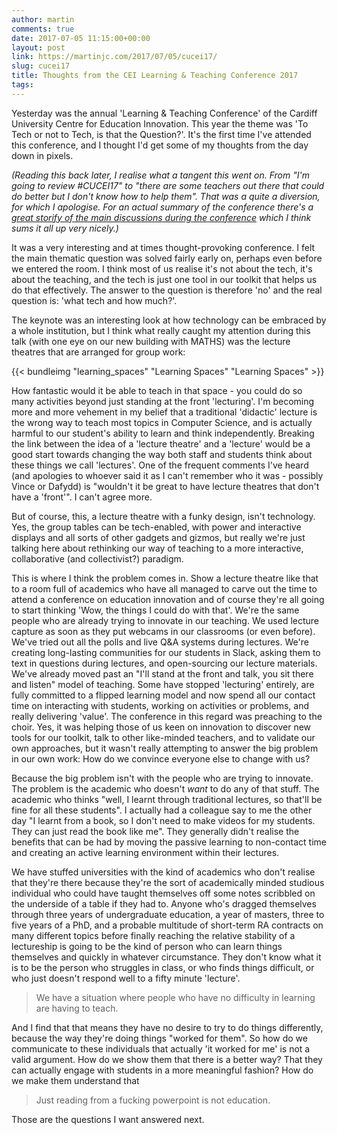 ```yaml
---
author: martin
comments: true
date: 2017-07-05 11:15:00+00:00
layout: post
link: https://martinjc.com/2017/07/05/cucei17/
slug: cucei17
title: Thoughts from the CEI Learning & Teaching Conference 2017
tags:
---
```


Yesterday was the annual 'Learning & Teaching Conference' of the Cardiff University Centre for Education Innovation. This year the theme was 'To Tech or not to Tech, is that the Question?'. It's the first time I've attended this conference, and I thought I'd get some of my thoughts from the day down in pixels.

*(Reading this back later, I realise what a tangent this went on. From "I'm going to review #CUCEI17" to "there are some teachers out there that could do better but I don't know how to help them". That was a quite a diversion, for which I apologise. For an actual summary of the conference there's a [great storify of the main discussions during the conference](https://storify.com/MKLewis/cucei17) which I think sums it all up very nicely.)*

It was a very interesting and at times thought-provoking conference. I felt the main thematic question was solved fairly early on, perhaps even before we entered the room. I think most of us realise it's not about the tech, it's about the teaching, and the tech is just one tool in our toolkit that helps us do that effectively. The answer to the question is therefore 'no' and the real question is: 'what tech and how much?'.

The keynote was an interesting look at how technology can be embraced by a whole institution, but I think what really caught my attention during this talk (with one eye on our new building with MATHS) was the lecture theatres that are arranged for group work:

{{< bundleimg "learning_spaces" "Learning Spaces" "Learning Spaces" >}}

How fantastic would it be able to teach in that space - you could do so many activities beyond just standing at the front 'lecturing'. I'm becoming more and more vehement in my belief that a traditional 'didactic' lecture is the wrong way to teach most topics in Computer Science, and is actually harmful to our student's ability to learn and think independently. Breaking the link between the idea of a 'lecture theatre' and a 'lecture' would be a good start towards changing the way both staff and students think about these things we call 'lectures'. One of the frequent comments I've heard (and apologies to whoever said it as I can't remember who it was - possibly Vince or Dafydd) is "wouldn't it be great to have lecture theatres that don't have a 'front'". I can't agree more.

But of course, this, a lecture theatre with a funky design, isn't technology. Yes, the group tables can be tech-enabled, with power and interactive displays and all sorts of other gadgets and gizmos, but really we're just talking here about rethinking our way of teaching to a more interactive, collaborative (and collectivist?) paradigm.

This is where I think the problem comes in. Show a lecture theatre like that to a room full of academics who have all managed to carve out the time to attend a conference on education innovation and of course they're all going to start thinking 'Wow, the things I could do with that'. We're the same people who are already trying to innovate in our teaching. We used lecture capture as soon as they put webcams in our classrooms (or even before). We've tried out all the polls and live Q&A systems during lectures. We're creating long-lasting communities for our students in Slack, asking them to text in questions during lectures, and open-sourcing our lecture materials. We've already moved past an "I'll stand at the front and talk, you sit there and listen" model of teaching. Some have stopped 'lecturing' entirely, are fully committed to a flipped learning model and now spend all our contact time on interacting with students, working on activities or problems, and really delivering 'value'. The conference in this regard was preaching to the choir. Yes, it was helping those of us keen on innovation to discover new tools for our toolkit, talk to other like-minded teachers, and to validate our own approaches, but it wasn't really attempting to answer the big problem in our own work: How do we convince everyone else to change with us?


Because the big problem isn't with the people who are trying to innovate. The problem is the academic who doesn't *want* to do any of that stuff. The academic who thinks "well, I learnt through traditional lectures, so that'll be fine for all these students". I actually had a colleague say to me the other day "I learnt from a book, so I don't need to make videos for my students. They can just read the book like me". They generally didn't realise the benefits that can be had by moving the passive learning to non-contact time and creating an active learning environment within their lectures.


We have stuffed universities with the kind of academics who don't realise that they're there because they're the sort of academically minded studious individual who could have taught themselves off some notes scribbled on the underside of a table if they had to. Anyone who's dragged themselves through three years of undergraduate education, a year of masters, three to five years of a PhD, and a probable multitude of short-term RA contracts on many different topics before finally reaching the relative stability of a lectureship is going to be the kind of person who can learn things themselves and quickly in whatever circumstance. They don't know what it is to be the person who struggles in class, or who finds things difficult, or who just doesn't respond well to a fifty minute 'lecture'.


> We have a situation where people who have no difficulty in learning are having to teach.


And I find that that means they have no desire to try to do things differently, because the way they're doing things "worked for them". So how do we communicate to these individuals that actually 'it worked for me' is not a valid argument. How do we show them that there is a better way? That they can actually engage with students in a more meaningful fashion? How do we make them understand that


> Just reading from a fucking powerpoint is not education.


Those are the questions I want answered next.
